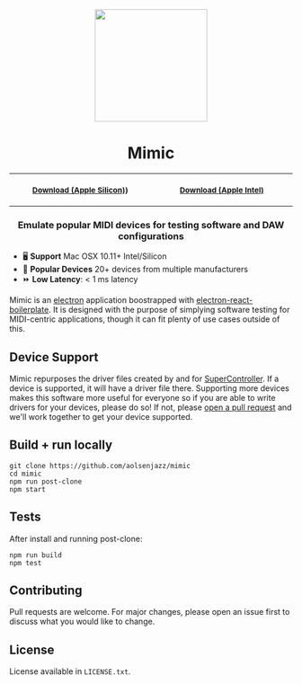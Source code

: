 <div align="center">
  <img width="200px" align="center"  src="https://user-images.githubusercontent.com/13665641/230733724-562d0b97-301f-4c86-bbfd-5cb7e85f9253.png" />
</div>
<h1 align="center">Mimic</h1>
<table align="center">
<tr>
<th align="center">
<img width="441" height="1">
<p> 
<small>
<!-- DOWNLOAD INTEL -->
<a href="https://github.com/aolsenjazz/mimic/releases/download/v1.0.1/Mimic-1.0.1-arm64.dmg">Download (Apple Silicon)</a>)
<!-- END DOWNLOAD INTEL -->
</small>
</p>
</th>
<th align="center">
<img width="441" height="1">
<p> 
<small>
<!-- DOWNLOAD SILICON -->
<a href="https://github.com/aolsenjazz/mimic/releases/download/v1.0.1/Mimic-1.0.1.dmg">Download (Apple Intel)</a>
<!-- END DOWNLOAD SILICON -->
</small>
</p>
</th>
</tr>
</table>
<h3 align="center">Emulate popular MIDI devices for testing software and DAW configurations</h3>

- 🖥️ **Support** Mac OSX 10.11+ Intel/Silicon
- 🎹 **Popular Devices** 20+ devices from multiple manufacturers
- ⏩ **Low Latency**: < 1 ms latency

Mimic is an [electron](https://www.electronjs.org/) application boostrapped with [electron-react-boilerplate](https://github.com/electron-react-boilerplate/electron-react-boilerplate). It is designed with the purpose of simplying software testing for MIDI-centric applications, though it can fit plenty of use cases outside of this.

## Device Support

Mimic repurposes the driver files created by and for [SuperController](https://www.github.com/aolsenjazz/super-controller). If a device is supported, it will have a driver file there. Supporting more devices makes this software more useful for everyone so if you are able to write drivers for your devices, please do so! If not, please [open a pull request](https://github.com/aolsenjazz/mimic/pulls) and we'll work together to get your device supported.

## Build + run locally

```shell
git clone https://github.com/aolsenjazz/mimic
cd mimic
npm run post-clone
npm start
```

## Tests

After install and running post-clone:

```shell
npm run build
npm test
```

## Contributing

Pull requests are welcome. For major changes, please open an issue first to discuss what you would like to change.

## License

License available in `LICENSE.txt`.
